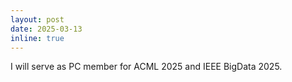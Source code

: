 ```yaml
---
layout: post
date: 2025-03-13
inline: true
---
```


I will serve as PC member for ACML 2025 and IEEE BigData 2025.